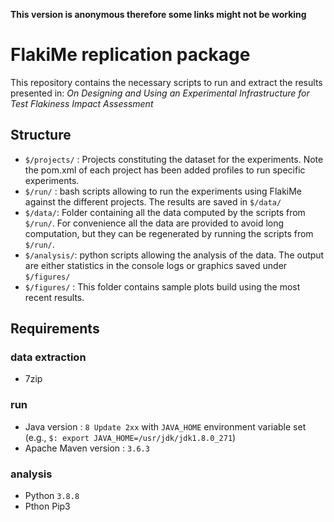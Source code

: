 **This version is anonymous therefore some links might not be working**

# FlakiMe replication package

This repository contains the necessary scripts to run and extract the results presented in:  _On Designing and Using an Experimental Infrastructure for Test Flakiness Impact Assessment_

## Structure

- `$/projects/` : Projects constituting the dataset for the experiments. Note the pom.xml of each project has been added profiles to run specific experiments.
- `$/run/` : bash scripts allowing to run the experiments using FlakiMe against the different projects. The results are saved in `$/data/`
- `$/data/`: Folder containing all the data computed by the scripts from `$/run/`. For convenience all the data are provided to avoid long computation, but they can be regenerated by running the scripts from `$/run/`.
- `$/analysis/`: python scripts allowing the analysis of the data. The output are either statistics in the console logs or graphics saved under `$/figures/` 
- `$/figures/` : This folder contains sample plots build using the most recent results.

## Requirements

### data extraction

- 7zip
### run

- Java version : `8 Update 2xx` with `JAVA_HOME` environment variable set (e.g., `$: export JAVA_HOME=/usr/jdk/jdk1.8.0_271`)
- Apache Maven version : `3.6.3`

### analysis

- Python `3.8.8`
- Pthon Pip3